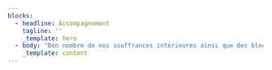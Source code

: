 ```yaml
---
blocks:
  - headline: Accompagnement
    tagline: ''
    _template: hero
  - body: "Bon nombre de nos souffrances intérieures ainsi que des blocages que nous rencontrons dans nos vies proviennent de nos blessures psychologiques - ou blessures de l’âme. Ces blessures sont le rejet, l’abandon, la trahison, l’humiliation et l’injustice. Elles se sont éveillées dans notre enfance au contact de notre environnement familial, et ont donné lieu à nos comportements dysfonctionnels. De la blessure de rejet découle un comportement fuyant; de celle de l’abandon, un comportement dépendant; de l’humiliation, un comportement masochiste; de la trahison, un comportement contrôlant; et de l’injustice, un comportement rigide.\_\n\nLorsque les situations déclenchent nos blessures, nous adoptons le comportement qui lui correspond dans la tentative légitime mais contre-productive de nous protéger de la souffrance de notre blessure.\_\n\nC’est par la prise de conscience de nos blessures et des croyances qui les entretiennent que nous pouvons (re)devenir enfin nous-même et aborder notre vie avec clarté et enthousiasme.\n\nCet accompagnement, basé sur la Méthode Ecoute Ton Corps de Lise Bourbeau, s’adapte à chaque personne et à chaque situation. Il permet, selon vos besoins et votre difficulté, de prendre conscience du problème véritable qui se cache derrière chaque situation problématique\_; de découvrir les blessures et les croyances qui vous bloquent\_; de prendre conscience de vos besoins et désirs véritables\_; et d’acquérir les outils qui vous permettront de passer à l’action.\n\n\\*\\*Ce travail demande un engagement de votre part et se fait sur six séances minimum.\_\_\\*\\*\n\n\\*Lors de la première séance nous ferons un bilan complet qui dure entre 1h30 et 2h\_\\*\n\n*Les autres séances dure 1h*\n\n***Tarif horaire: 55euros/h***\n"
    _template: content
---
```


